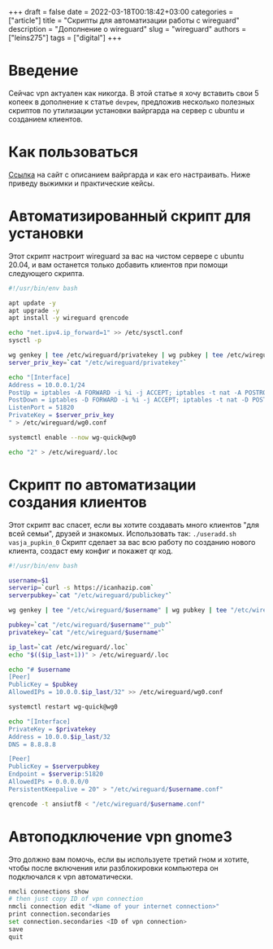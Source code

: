 +++ 
draft = false
date = 2022-03-18T00:18:42+03:00
categories = ["article"]
title = "Скрипты для автоматизации работы с wireguard"
description = "Дополнение о wireguard"
slug = "wireguard"
authors = ["leins275"]
tags = ["digital"]
+++
# Введение

Сейчас vpn актуален как никогда. В этой статье я хочу вставить свои 5 копеек в дополнение к статье `devpew`, предложив несколько
полезных скриптов по утилизации установки вайргарда на сервер с ubuntu и созданием клиентов.

# Как пользоваться

[Ссылка](https://devpew.com/blog/wireguard/) на сайт с описанием вайргарда и как его настраивать. Ниже приведу выжимки и практические кейсы.

# Автоматизированный скрипт для установки

Этот скрипт настроит wireguard за вас на чистом сервере с ubuntu 20.04, и вам останется только добавить клиентов при помощи 
следующего скрипта.

```bash
#!/usr/bin/env bash

apt update -y
apt upgrade -y
apt install -y wireguard qrencode

echo "net.ipv4.ip_forward=1" >> /etc/sysctl.conf
sysctl -p

wg genkey | tee /etc/wireguard/privatekey | wg pubkey | tee /etc/wireguard/publickey
server_priv_key=`cat "/etc/wireguard/privatekey"`

echo "[Interface]
Address = 10.0.0.1/24
PostUp = iptables -A FORWARD -i %i -j ACCEPT; iptables -t nat -A POSTROUTING -o eth0 -j MASQUERADE
PostDown = iptables -D FORWARD -i %i -j ACCEPT; iptables -t nat -D POSTROUTING -o eth0 -j MASQUERADE
ListenPort = 51820
PrivateKey = $server_priv_key
" > /etc/wireguard/wg0.conf

systemctl enable --now wg-quick@wg0

echo "2" > /etc/wireguard/.loc
```

# Скрипт по автоматизации создания клиентов

Этот скрипт вас спасет, если вы хотите создавать много клиентов "для всей семьи", друзей и знакомых.
Использовать так: `./useradd.sh vasja_pupkin_0`
Скрипт сделает за вас всю работу по созданию нового клиента, создаст ему конфиг и покажет qr код.


```bash
#!/usr/bin/env bash

username=$1
serverip=`curl -s https://icanhazip.com`
serverpubkey=`cat "/etc/wireguard/publickey"`

wg genkey | tee "/etc/wireguard/$username" | wg pubkey | tee "/etc/wireguard/$username""_pub"

pubkey=`cat "/etc/wireguard/$username""_pub"`
privatekey=`cat "/etc/wireguard/$username"`

ip_last=`cat /etc/wireguard/.loc`
echo "$(($ip_last+1))" > /etc/wireguard/.loc

echo "# $username
[Peer]
PublicKey = $pubkey
AllowedIPs = 10.0.0.$ip_last/32" >> /etc/wireguard/wg0.conf

systemctl restart wg-quick@wg0

echo "[Interface]
PrivateKey = $privatekey
Address = 10.0.0.$ip_last/32
DNS = 8.8.8.8

[Peer]
PublicKey = $serverpubkey
Endpoint = $serverip:51820
AllowedIPs = 0.0.0.0/0
PersistentKeepalive = 20" > "/etc/wireguard/$username.conf"

qrencode -t ansiutf8 < "/etc/wireguard/$username.conf"
```

# Автоподключение vpn gnome3

Это должно вам помочь, если вы используете третий гном и хотите, чтобы после включения или разблокировки компьютера 
он подключался к vpn автоматически.

```bash
nmcli connections show
# then just copy ID of vpn connection
nmcli connection edit "<Name of your internet connection>"
print connection.secondaries
set connection.secondaries <ID of vpn connection>
save
quit
```


